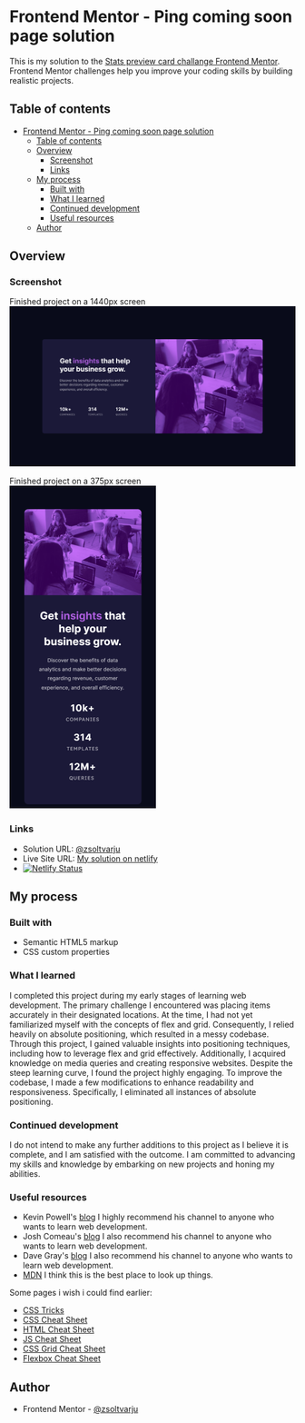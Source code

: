 # Frontend Mentor - Ping coming soon page solution

This is my solution to the [Stats preview card challange Frontend Mentor](https://www.frontendmentor.io/challenges/ping-single-column-coming-soon-page-5cadd051fec04111f7b848da). Frontend Mentor challenges help you improve your coding skills by building realistic projects. 

## Table of contents

- [Frontend Mentor - Ping coming soon page solution](#frontend-mentor---ping-coming-soon-page-solution)
  - [Table of contents](#table-of-contents)
  - [Overview](#overview)
    - [Screenshot](#screenshot)
    - [Links](#links)
  - [My process](#my-process)
    - [Built with](#built-with)
    - [What I learned](#what-i-learned)
    - [Continued development](#continued-development)
    - [Useful resources](#useful-resources)
  - [Author](#author)


## Overview


### Screenshot

Finished project on a 1440px screen
![Finished project on 1440px](solution/PC%20solution.png)

Finished project on a 375px screen
<br />
![Finished project on 375px](solution/Phone%20solution.png)



### Links

- Solution URL: [@zsoltvarju](https://www.frontendmentor.io/profile/zsoltvarju)
- Live Site URL: [My solution on netlify](https://idyllic-moxie-70cf6d.netlify.app/)
- [![Netlify Status](https://api.netlify.com/api/v1/badges/779a7e99-cee0-4831-bdd7-6b97c7edc28d/deploy-status)](https://app.netlify.com/sites/idyllic-moxie-70cf6d/deploys)

## My process

### Built with

- Semantic HTML5 markup
- CSS custom properties

### What I learned

I completed this project during my early stages of learning web development. The primary challenge I encountered was placing items accurately in their designated locations. At the time, I had not yet familiarized myself with the concepts of flex and grid. Consequently, I relied heavily on absolute positioning, which resulted in a messy codebase. Through this project, I gained valuable insights into positioning techniques, including how to leverage flex and grid effectively. Additionally, I acquired knowledge on media queries and creating responsive websites. Despite the steep learning curve, I found the project highly engaging. To improve the codebase, I made a few modifications to enhance readability and responsiveness. Specifically, I eliminated all instances of absolute positioning.


### Continued development

I do not intend to make any further additions to this project as I believe it is complete, and I am satisfied with the outcome. I am committed to advancing my skills and knowledge by embarking on new projects and honing my abilities.

### Useful resources

- Kevin Powell's  [blog](https://www.kevinpowell.co/) I highly recommend his channel to anyone who wants to learn web development.
- Josh Comeau's [blog](https://www.joshwcomeau.com/) I also recommend his channel to anyone who wants to learn web development.
- Dave Gray's [blog](https://daveceddia.com/) I also recommend his channel to anyone who wants to learn web development.
- [MDN](https://developer.mozilla.org/en-US/) I think this is the best place to look up things.

Some pages i wish i could find earlier:
- [CSS Tricks](https://css-tricks.com/)
- [CSS Cheat Sheet](https://htmlcheatsheet.com/css/)
- [HTML Cheat Sheet](https://htmlcheatsheet.com/)
- [JS Cheat Sheet](https://htmlcheatsheet.com/js/)
- [CSS Grid Cheat Sheet](https://grid.malven.co/)
- [Flexbox Cheat Sheet](https://flexbox.malven.co/)

## Author

- Frontend Mentor - [@zsoltvarju](https://www.frontendmentor.io/profile/zsoltvarju)




